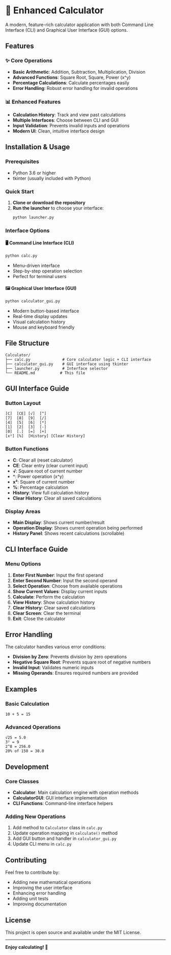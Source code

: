 # 🧮 Enhanced Calculator

A modern, feature-rich calculator application with both Command Line Interface (CLI) and Graphical User Interface (GUI) options.

## Features

### ✨ Core Operations
- **Basic Arithmetic**: Addition, Subtraction, Multiplication, Division
- **Advanced Functions**: Square Root, Square, Power (x^y)
- **Percentage Calculations**: Calculate percentages easily
- **Error Handling**: Robust error handling for invalid operations

### 📊 Enhanced Features
- **Calculation History**: Track and view past calculations
- **Multiple Interfaces**: Choose between CLI and GUI
- **Input Validation**: Prevents invalid inputs and operations
- **Modern UI**: Clean, intuitive interface design

## Installation & Usage

### Prerequisites
- Python 3.6 or higher
- tkinter (usually included with Python)

### Quick Start

1. **Clone or download the repository**
2. **Run the launcher** to choose your interface:
   ```bash
   python launcher.py
   ```

### Interface Options

#### 🖥️ Command Line Interface (CLI)
```bash
python calc.py
```
- Menu-driven interface
- Step-by-step operation selection
- Perfect for terminal users

#### 🖼️ Graphical User Interface (GUI)
```bash
python calculator_gui.py
```
- Modern button-based interface
- Real-time display updates
- Visual calculation history
- Mouse and keyboard friendly

## File Structure

```
Calculator/
├── calc.py              # Core calculator logic + CLI interface
├── calculator_gui.py    # GUI interface using tkinter
├── launcher.py          # Interface selector
└── README.md           # This file
```

## GUI Interface Guide

### Button Layout
```
[C]  [CE] [√]  [^]
[7]  [8]  [9]  [/]
[4]  [5]  [6]  [*]
[1]  [2]  [3]  [-]
[0]  [.]  [=]  [+]
[x²] [%]  [History] [Clear History]
```

### Button Functions
- **C**: Clear all (reset calculator)
- **CE**: Clear entry (clear current input)
- **√**: Square root of current number
- **^**: Power operation (x^y)
- **x²**: Square of current number
- **%**: Percentage calculation
- **History**: View full calculation history
- **Clear History**: Clear all saved calculations

### Display Areas
- **Main Display**: Shows current number/result
- **Operation Display**: Shows current operation being performed
- **History Panel**: Shows recent calculations (scrollable)

## CLI Interface Guide

### Menu Options
1. **Enter First Number**: Input the first operand
2. **Enter Second Number**: Input the second operand
3. **Select Operation**: Choose from available operations
4. **Show Current Values**: Display current inputs
5. **Calculate**: Perform the calculation
6. **View History**: Show calculation history
7. **Clear History**: Clear saved calculations
8. **Clear Screen**: Clear the terminal
9. **Exit**: Close the calculator

## Error Handling

The calculator handles various error conditions:
- **Division by Zero**: Prevents division by zero operations
- **Negative Square Root**: Prevents square root of negative numbers
- **Invalid Input**: Validates numeric inputs
- **Missing Operands**: Ensures required numbers are provided

## Examples

### Basic Calculation
```
10 + 5 = 15
```

### Advanced Operations
```
√25 = 5.0
3² = 9
2^8 = 256.0
20% of 150 = 30.0
```

## Development

### Core Classes
- **Calculator**: Main calculation engine with operation methods
- **CalculatorGUI**: GUI interface implementation
- **CLI Functions**: Command-line interface helpers

### Adding New Operations
1. Add method to `Calculator` class in `calc.py`
2. Update operation mapping in `calculate()` method
3. Add GUI button and handler in `calculator_gui.py`
4. Update CLI menu in `calc.py`

## Contributing

Feel free to contribute by:
- Adding new mathematical operations
- Improving the user interface
- Enhancing error handling
- Adding unit tests
- Improving documentation

## License

This project is open source and available under the MIT License.

---

**Enjoy calculating! 🎉**